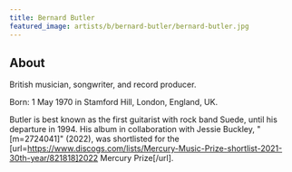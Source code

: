 ```yaml
---
title: Bernard Butler
featured_image: artists/b/bernard-butler/bernard-butler.jpg
---
```

## About

British musician, songwriter, and record producer. 

Born: 1 May 1970 in Stamford Hill, London, England, UK. 

Butler is best known as the first guitarist with rock band Suede, until his departure in 1994. His album in collaboration with Jessie Buckley, "[m=2724041]" (2022), was shortlisted for the [url=https://www.discogs.com/lists/Mercury-Music-Prize-shortlist-2021-30th-year/821818]2022 Mercury Prize[/url]. 


